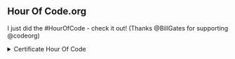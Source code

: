 ## Hour Of Code.org
I just did the #HourOfCode - check it out! (Thanks @BillGates for supporting @codeorg) 

<details>
  <summary>Certificate Hour Of Code</summary>
  
[Certificate Validator](https://studio.code.org/certificates/eyJuYW1lIjoiRGllZ28gVW1iZWxpbm8iLCJjb3Vyc2UiOiJob3Vyb2Zjb2RlIiwiZG9ub3IiOiJJbmZvc3lzIEZvdW5kYXRpb24gVVNBIn0) 

<p align="center">
  <img src="https://github.com/diegoppz/senacJS/blob/main/arqsp/ourOfCode-01-eyJuYW1lIjoiRGllZ28gVW1iZWxpbm8iLCJjb3Vyc2UiOiJob3Vyb2Zjb2RlIiwiZG9ub3IiOiJJbmZvc3lzIEZvdW5kYXRpb24gVVNBIn0=.jpg">
</p>








## Write your first computer program "Classic Maze" [Init project](https://studio.code.org/hoc/1)
Learn the basic concepts of Computer Science with drag and drop programming. This is a game-like, self-directed tutorial starring video lectures by Bill Gates, Mark Zuckerberg, Angry Birds and Plants vs. Zombies. Learn repeat-loops, conditionals, and basic algorithms. Available in 37 languages.
[Program Content](https://studio.code.org/s/hourofcode/lessons/1)

```
[FlappyBoard Game](https://studio.code.org/c/2262938109)
Confira o jogo de Flappy que fiz. (Obrigado @microsoft por apoiar @codeorg) #FlappyCode 
[emit](https://studio.code.org/congrats?i=_1_e6461769195c8429bd90735f7e2780ec&s=ZmxhcHB5)


```

<p align="center">
  <img src="https://github.com/diegoppz/senacJS/blob/main/arqsp/Anima%C3%A7%C3%A3oMITCODE2.gif">
</p>

</details>
